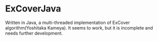 # ExCoverJava
Written in Java, a multi-threaded implementation of ExCover algorithm(Yoshitaka Kameya).
It seems to work, but it is incomplete and needs further development.
